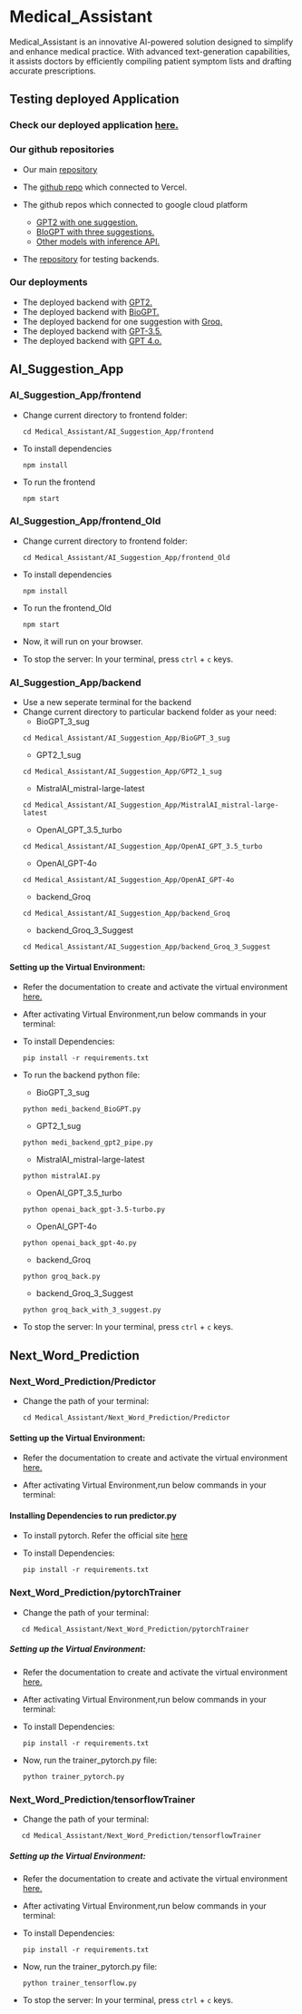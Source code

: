 # Medical_Assistant
Medical_Assistant is an innovative AI-powered solution designed to simplify and enhance medical practice. With advanced text-generation capabilities, it assists doctors by efficiently compiling patient symptom lists and drafting accurate prescriptions.

## Testing deployed Application

### **Check our deployed application [here.](https://medical-assistant-deploy.vercel.app/)**

### Our github repositories

* Our main [repository](https://github.com/Bistec-SUSL-2024/Medical_Assistant)

* The [github repo](https://github.com/JehanRodrigo/Medical_Assistant_Deploy) which connected to Vercel.

* The github repos which connected to google cloud platform
    * [GPT2 with one suggestion.](https://github.com/AshanLakshitha16763/Medi_backend_GPT2)
    * [BIoGPT with three suggestions.](https://github.com/AshanLakshitha16763/Medi_backend_bioGPT)
    * [Other models with inference API.](https://github.com/JehanRodrigo/Medical_Assistant_Backend_API_Call)
      
* The [repository](https://github.com/JehanRodrigo/Medical_Assistant_Backend) for testing backends.

### Our deployments
* The deployed backend with [GPT2.](https://medicalback-34822786368.asia-south1.run.app/)
* The deployed backend with [BioGPT.](https://biosuggimg-1081715976745.asia-south1.run.app)
* The deployed backend for one suggestion with [Groq.](https://groq1newimg-566299158369.us-central1.run.app/)
* The deployed backend with [GPT-3.5.](https://gpt3-5img-588828373957.asia-south1.run.app )
* The deployed backend with [GPT 4.o.](https://backendapiimg-311437687915.us-central1.run.app )


## AI_Suggestion_App

### AI_Suggestion_App/frontend

* Change current directory to frontend folder:
    ```
    cd Medical_Assistant/AI_Suggestion_App/frontend
    ```
* To install dependencies 
    ```
    npm install
    ```
* To run the frontend
    ```
    npm start
    ```
### AI_Suggestion_App/frontend_Old

* Change current directory to frontend folder:
    ```
    cd Medical_Assistant/AI_Suggestion_App/frontend_Old
    ```
* To install dependencies 
    ```
    npm install
    ```
* To run the frontend_Old
    ```
    npm start
    ```


* Now, it will run on your browser.
* To stop the server:
In your terminal, press ```ctrl``` + ```c``` keys.


### AI_Suggestion_App/backend
* Use a new seperate terminal for the backend
* Change current directory to particular backend folder as your need:
   * BioGPT_3_sug
    ```
    cd Medical_Assistant/AI_Suggestion_App/BioGPT_3_sug
    ```
   * GPT2_1_sug
    ```
    cd Medical_Assistant/AI_Suggestion_App/GPT2_1_sug
    ```
   * MistralAI_mistral-large-latest
    ```
    cd Medical_Assistant/AI_Suggestion_App/MistralAI_mistral-large-latest
    ```
   * OpenAI_GPT_3.5_turbo
    ```
    cd Medical_Assistant/AI_Suggestion_App/OpenAI_GPT_3.5_turbo
    ```
   * OpenAI_GPT-4o
    ```
    cd Medical_Assistant/AI_Suggestion_App/OpenAI_GPT-4o
    ```
   * backend_Groq
    ```
    cd Medical_Assistant/AI_Suggestion_App/backend_Groq
    ```
   * backend_Groq_3_Suggest
    ```
    cd Medical_Assistant/AI_Suggestion_App/backend_Groq_3_Suggest
    ```

#### Setting up the Virtual Environment:
 * Refer the documentation to create and activate the virtual environment [here.](https://packaging.python.org/en/latest/guides/installing-using-pip-and-virtual-environments/)

 * After activating Virtual Environment,run below commands in your terminal:
  
 * To install Dependencies:
    ```
    pip install -r requirements.txt
    ```
    
 * To run the backend python file:
   * BioGPT_3_sug
    ```
    python medi_backend_BioGPT.py
    ```
   * GPT2_1_sug
    ```
    python medi_backend_gpt2_pipe.py
    ```
   * MistralAI_mistral-large-latest
    ```
    python mistralAI.py
    ```
   * OpenAI_GPT_3.5_turbo
    ```
    python openai_back_gpt-3.5-turbo.py
    ```
   * OpenAI_GPT-4o
    ```
    python openai_back_gpt-4o.py
    ```
   * backend_Groq
    ```
    python groq_back.py
    ```
   * backend_Groq_3_Suggest
    ```
    python groq_back_with_3_suggest.py
    ```
    
 * To stop the server:
    In your terminal, press ```ctrl``` + ```c``` keys.

## Next_Word_Prediction

### Next_Word_Prediction/Predictor

* Change the path of your terminal:
    ```
    cd Medical_Assistant/Next_Word_Prediction/Predictor
    ```

#### Setting up the Virtual Environment:
 * Refer the documentation to create and activate the virtual environment [here.](https://packaging.python.org/en/latest/guides/installing-using-pip-and-virtual-environments/)

 * After activating Virtual Environment,run below commands in your terminal:
   
#### Installing Dependencies to run predictor.py
 * To install pytorch. Refer the official site [here](https://pytorch.org/get-started/locally/)

 * To install Dependencies:
    ```
    pip install -r requirements.txt
    ```
 
### Next_Word_Prediction/pytorchTrainer
   * Change the path of your terminal:
 ```
    cd Medical_Assistant/Next_Word_Prediction/pytorchTrainer
 ```

##### Setting up the Virtual Environment:
  * Refer the documentation to create and activate the virtual environment [here.](https://packaging.python.org/en/latest/guides/installing-using-pip-and-virtual-environments/)

  * After activating Virtual Environment,run below commands in your terminal:

  * To install Dependencies:
    ```
    pip install -r requirements.txt
    ```
  * Now, run the trainer_pytorch.py file:
    ```
    python trainer_pytorch.py
    ```

### Next_Word_Prediction/tensorflowTrainer
   * Change the path of your terminal:
 ```
    cd Medical_Assistant/Next_Word_Prediction/tensorflowTrainer
 ```

##### Setting up the Virtual Environment:
  * Refer the documentation to create and activate the virtual environment [here.](https://packaging.python.org/en/latest/guides/installing-using-pip-and-virtual-environments/)

  * After activating Virtual Environment,run below commands in your terminal:

  * To install Dependencies:
    ```
    pip install -r requirements.txt
    ```
  * Now, run the trainer_pytorch.py file:
     ```
    python trainer_tensorflow.py
    ``` 

 * To stop the server:
    In your terminal, press ```ctrl``` + ```c``` keys.
 
  



